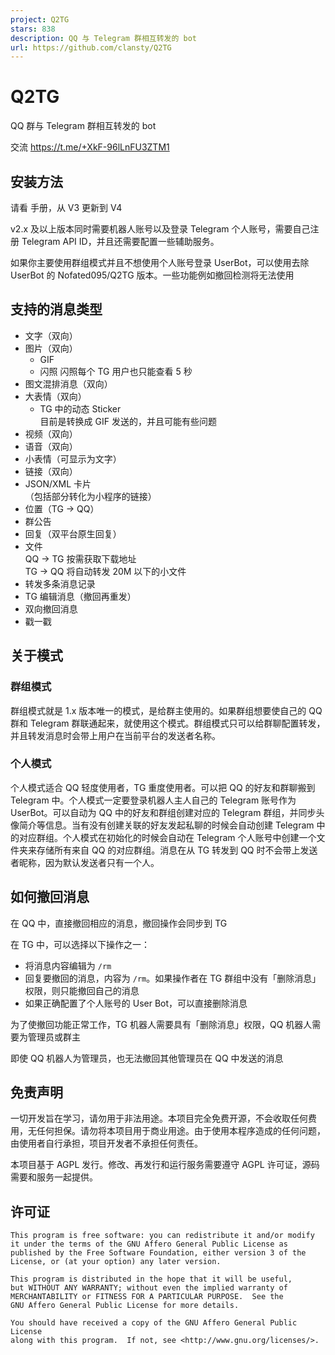 ```yaml
---
project: Q2TG
stars: 838
description: QQ 与 Telegram 群相互转发的 bot
url: https://github.com/clansty/Q2TG
---
```


Q2TG
====

QQ 群与 Telegram 群相互转发的 bot

交流 https://t.me/+XkF-96lLnFU3ZTM1

安装方法
----

请看 手册，从 V3 更新到 V4

v2.x 及以上版本同时需要机器人账号以及登录 Telegram 个人账号，需要自己注册 Telegram API ID，并且还需要配置一些辅助服务。

如果你主要使用群组模式并且不想使用个人账号登录 UserBot，可以使用去除 UserBot 的 Nofated095/Q2TG 版本。一些功能例如撤回检测将无法使用

支持的消息类型
-------

-   文字（双向）
-   图片（双向）
    -   GIF
    -   闪照 闪照每个 TG 用户也只能查看 5 秒
-   图文混排消息（双向）
-   大表情（双向）
    -   TG 中的动态 Sticker  
        目前是转换成 GIF 发送的，并且可能有些问题
-   视频（双向）
-   语音（双向）
-   小表情（可显示为文字）
-   链接（双向）
-   JSON/XML 卡片  
    （包括部分转化为小程序的链接）
-   位置（TG -> QQ）
-   群公告
-   回复（双平台原生回复）
-   文件  
    QQ -> TG 按需获取下载地址  
    TG -> QQ 将自动转发 20M 以下的小文件
-   转发多条消息记录
-   TG 编辑消息（撤回再重发）
-   双向撤回消息
-   戳一戳

关于模式
----

### 群组模式

群组模式就是 1.x 版本唯一的模式，是给群主使用的。如果群组想要使自己的 QQ 群和 Telegram 群联通起来，就使用这个模式。群组模式只可以给群聊配置转发，并且转发消息时会带上用户在当前平台的发送者名称。

### 个人模式

个人模式适合 QQ 轻度使用者，TG 重度使用者。可以把 QQ 的好友和群聊搬到 Telegram 中。个人模式一定要登录机器人主人自己的 Telegram 账号作为 UserBot。可以自动为 QQ 中的好友和群组创建对应的 Telegram 群组，并同步头像简介等信息。当有没有创建关联的好友发起私聊的时候会自动创建 Telegram 中的对应群组。个人模式在初始化的时候会自动在 Telegram 个人账号中创建一个文件夹来存储所有来自 QQ 的对应群组。消息在从 TG 转发到 QQ 时不会带上发送者昵称，因为默认发送者只有一个人。

如何撤回消息
------

在 QQ 中，直接撤回相应的消息，撤回操作会同步到 TG

在 TG 中，可以选择以下操作之一：

-   将消息内容编辑为 `/rm`
-   回复要撤回的消息，内容为 `/rm`。如果操作者在 TG 群组中没有「删除消息」权限，则只能撤回自己的消息
-   如果正确配置了个人账号的 User Bot，可以直接删除消息

为了使撤回功能正常工作，TG 机器人需要具有「删除消息」权限，QQ 机器人需要为管理员或群主

即使 QQ 机器人为管理员，也无法撤回其他管理员在 QQ 中发送的消息

免责声明
----

一切开发旨在学习，请勿用于非法用途。本项目完全免费开源，不会收取任何费用，无任何担保。请勿将本项目用于商业用途。由于使用本程序造成的任何问题，由使用者自行承担，项目开发者不承担任何责任。

本项目基于 AGPL 发行。修改、再发行和运行服务需要遵守 AGPL 许可证，源码需要和服务一起提供。

许可证
---

```
This program is free software: you can redistribute it and/or modify
it under the terms of the GNU Affero General Public License as
published by the Free Software Foundation, either version 3 of the
License, or (at your option) any later version.

This program is distributed in the hope that it will be useful,
but WITHOUT ANY WARRANTY; without even the implied warranty of
MERCHANTABILITY or FITNESS FOR A PARTICULAR PURPOSE.  See the
GNU Affero General Public License for more details.

You should have received a copy of the GNU Affero General Public License
along with this program.  If not, see <http://www.gnu.org/licenses/>.
```
